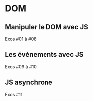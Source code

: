 # DOM

## Manipuler le DOM avec JS
Exos #01 à #08

## Les événements avec JS
Exos #09 à #10

## JS asynchrone
Exos #11
